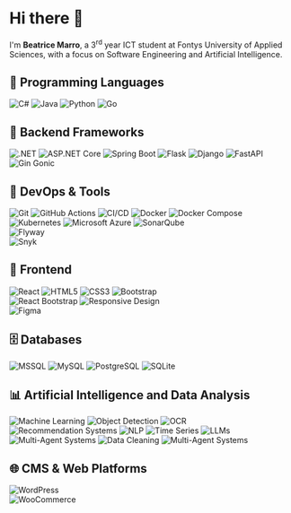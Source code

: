 # Hi there 👋

I'm **Beatrice Marro**, a 3<sup>rd</sup> year ICT student at Fontys University of Applied Sciences, with a focus on Software Engineering and Artificial Intelligence.

## 🧠 Programming Languages
![C#](https://img.shields.io/badge/C%23-239120?style=for-the-badge&logo=c-sharp&logoColor=white)
![Java](https://img.shields.io/badge/Java-007396?style=for-the-badge&logo=java&logoColor=white)
![Python](https://img.shields.io/badge/Python-3776AB?style=for-the-badge&logo=python&logoColor=white)
![Go](https://img.shields.io/badge/Go-00ADD8?style=for-the-badge&logo=go&logoColor=white)

## 🧱 Backend Frameworks
![.NET](https://img.shields.io/badge/.NET-512BD4?style=for-the-badge&logo=dotnet&logoColor=white)
![ASP.NET Core](https://img.shields.io/badge/ASP.NET_Core-512BD4?style=for-the-badge&logo=.net&logoColor=white)
![Spring Boot](https://img.shields.io/badge/Spring_Boot-6DB33F?style=for-the-badge&logo=spring-boot&logoColor=white)
![Flask](https://img.shields.io/badge/Flask-000000?style=for-the-badge&logo=flask&logoColor=white)
![Django](https://img.shields.io/badge/Django-092E20?style=for-the-badge&logo=django&logoColor=white)
![FastAPI](https://img.shields.io/badge/FastAPI-009688?style=for-the-badge&logo=fastapi&logoColor=white)
![Gin Gonic](https://img.shields.io/badge/Gin-00ADD8?style=for-the-badge&logo=go&logoColor=white)

## 🚀 DevOps & Tools
![Git](https://img.shields.io/badge/Git-F05032?style=for-the-badge&logo=git&logoColor=white)
![GitHub Actions](https://img.shields.io/badge/GitHub_Actions-2088FF?style=for-the-badge&logo=githubactions&logoColor=white)
![CI/CD](https://img.shields.io/badge/CI/CD-0A0A0A?style=for-the-badge&logo=github&logoColor=white)
![Docker](https://img.shields.io/badge/Docker-2496ED?style=for-the-badge&logo=docker&logoColor=white)
![Docker Compose](https://img.shields.io/badge/Docker_Compose-2496ED?style=for-the-badge&logo=docker&logoColor=white)
![Kubernetes](https://img.shields.io/badge/Kubernetes-326CE5?style=for-the-badge&logo=kubernetes&logoColor=white)
![Microsoft Azure](https://img.shields.io/badge/Microsoft_Azure-0078D4?style=for-the-badge&logo=microsoft-azure&logoColor=white)
![SonarQube](https://img.shields.io/badge/SonarQube-4E9BCD?style=for-the-badge&logo=sonarqube&logoColor=white)  
![Flyway](https://img.shields.io/badge/Flyway-2C3E50?style=for-the-badge&logo=flyway&logoColor=white)  
![Snyk](https://img.shields.io/badge/Snyk-2BC10F?style=for-the-badge&logo=snyk&logoColor=white)  

## 🎨 Frontend
![React](https://img.shields.io/badge/React-20232A?style=for-the-badge&logo=react&logoColor=61DAFB)
![HTML5](https://img.shields.io/badge/HTML5-E34F26?style=for-the-badge&logo=html5&logoColor=white)
![CSS3](https://img.shields.io/badge/CSS3-1572B6?style=for-the-badge&logo=css3&logoColor=white)
![Bootstrap](https://img.shields.io/badge/Bootstrap-7952B3?style=for-the-badge&logo=bootstrap&logoColor=white)  
![React Bootstrap](https://img.shields.io/badge/React_Bootstrap-563D7C?style=for-the-badge&logo=react&logoColor=white)
![Responsive Design](https://img.shields.io/badge/Responsive_Design-007ACC?style=for-the-badge)  
![Figma](https://img.shields.io/badge/Figma-F24E1E?style=for-the-badge&logo=figma&logoColor=white)

## 🗄 Databases
![MSSQL](https://img.shields.io/badge/Microsoft_SQL_Server-CC2927?style=for-the-badge&logo=microsoft-sql-server&logoColor=white)
![MySQL](https://img.shields.io/badge/MySQL-4479A1?style=for-the-badge&logo=mysql&logoColor=white)
![PostgreSQL](https://img.shields.io/badge/PostgreSQL-336791?style=for-the-badge&logo=postgresql&logoColor=white)
![SQLite](https://img.shields.io/badge/SQLite-003B57?style=for-the-badge&logo=sqlite&logoColor=white)

## 📊 Artificial Intelligence and Data Analysis
![Machine Learning](https://img.shields.io/badge/AI%20Concepts-Machine%20Learning-blue?style=flat-square)
![Object Detection](https://img.shields.io/badge/Object%20Detection-YOLOv8-orange?style=flat-square)
![OCR](https://img.shields.io/badge/OCR-CNN%20%2B%20EasyOCR-yellow?style=flat-square)
![Recommendation Systems](https://img.shields.io/badge/Recommendation%20Systems-Collaborative%20Filtering-9cf?style=flat-square)
![NLP](https://img.shields.io/badge/NLP-Logistic%20Regression-lightgrey?style=flat-square)
![Time Series](https://img.shields.io/badge/Time%20Series-Prophet%20Model-critical?style=flat-square)
![LLMs](https://img.shields.io/badge/LLMs-OpenAI%20SDK%20%26%20LangGraph-ff69b4?style=flat-square)
![Multi-Agent Systems](https://img.shields.io/badge/Multi--Agent-AI%20Agents-blueviolet?style=flat-square)
![Data Cleaning](https://img.shields.io/badge/Data%20Cleaning-EDA%20%26%20Validation-teal?style=flat-square)
![Multi-Agent Systems](https://img.shields.io/badge/Multi--Agent-Coordinated%20LLM%20Agents-blueviolet?style=flat-square)

## 🌐 CMS & Web Platforms
![WordPress](https://img.shields.io/badge/WordPress-21759B?style=for-the-badge&logo=wordpress&logoColor=white)  
![WooCommerce](https://img.shields.io/badge/WooCommerce-96588A?style=for-the-badge&logo=woocommerce&logoColor=white)  

<!-- Link to LinkedIn profile -->
<!--
**BeaMarro/BeaMarro** is a ✨ _special_ ✨ repository because its `README.md` (this file) appears on your GitHub profile.

Here are some ideas to get you started:

- 🔭 I’m currently working on ...
- 🌱 I’m currently learning ...
- 👯 I’m looking to collaborate on ...
- 🤔 I’m looking for help with ...
- 💬 Ask me about ...
- 📫 How to reach me: ...
- 😄 Pronouns: ...
- ⚡ Fun fact: ...
-->

